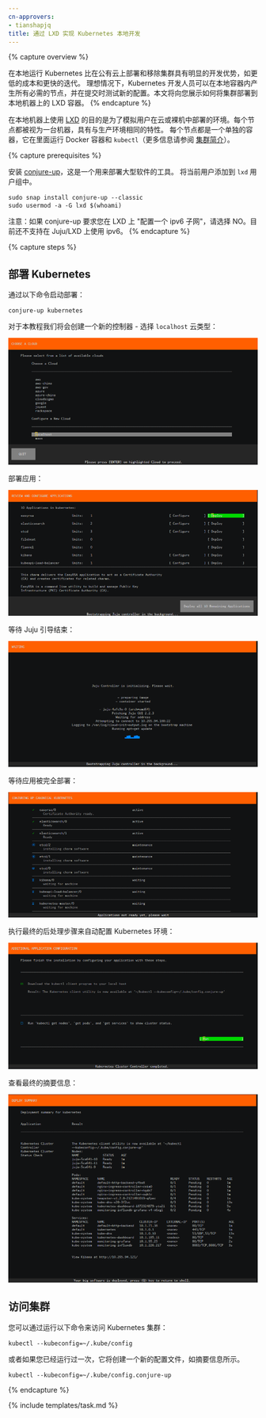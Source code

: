 ```yaml
---
cn-approvers:
- tianshapjq
title: 通过 LXD 实现 Kubernetes 本地开发
---
```



{% capture overview %}

在本地运行 Kubernetes 比在公有云上部署和移除集群具有明显的开发优势，如更低的成本和更快的迭代。 理想情况下，Kubernetes 开发人员可以在本地容器内产生所有必需的节点，并在提交时测试新的配置。本文将向您展示如何将集群部署到本地机器上的 LXD 容器。
{% endcapture %}


在本地机器上使用 [LXD](https://linuxcontainers.org/lxd/) 的目的是为了模拟用户在云或裸机中部署的环境。每个节点都被视为一台机器，具有与生产环境相同的特性。 每个节点都是一个单独的容器，它在里面运行 Docker 容器和 `kubectl`（更多信息请参阅 [集群简介](/docs/tutorials/kubernetes-basics/cluster-intro/)）。

{% capture prerequisites %}

安装 [conjure-up](http://conjure-up.io/)，这是一个用来部署大型软件的工具。
将当前用户添加到 `lxd` 用户组中。
    
```
sudo snap install conjure-up --classic
sudo usermod -a -G lxd $(whoami)
```


注意：如果 conjure-up 要求您在 LXD 上 "配置一个 ipv6 子网"，请选择 NO。目前还不支持在 Juju/LXD 上使用 ipv6。
{% endcapture %}

{% capture steps %}

## 部署 Kubernetes

通过以下命令启动部署：

    conjure-up kubernetes


对于本教程我们将会创建一个新的控制器 - 选择 `localhost` 云类型：

![选择云类型](/images/docs/ubuntu/00-select-cloud.png)


部署应用：

![部署应用](/images/docs/ubuntu/01-deploy.png)


等待 Juju 引导结束：

![引导](/images/docs/ubuntu/02-bootstrap.png)


等待应用被完全部署：

![等待](/images/docs/ubuntu/03-waiting.png)


执行最终的后处理步骤来自动配置 Kubernetes 环境：

![后处理](/images/docs/ubuntu/04-postprocessing.png)


查看最终的摘要信息：

![最终的摘要](/images/docs/ubuntu/05-final-summary.png)


## 访问集群

您可以通过运行以下命令来访问 Kubernetes 集群：    
    
    kubectl --kubeconfig=~/.kube/config
    

或者如果您已经运行过一次，它将创建一个新的配置文件，如摘要信息所示。    
    
    kubectl --kubeconfig=~/.kube/config.conjure-up
    
{% endcapture %}

{% include templates/task.md %}

